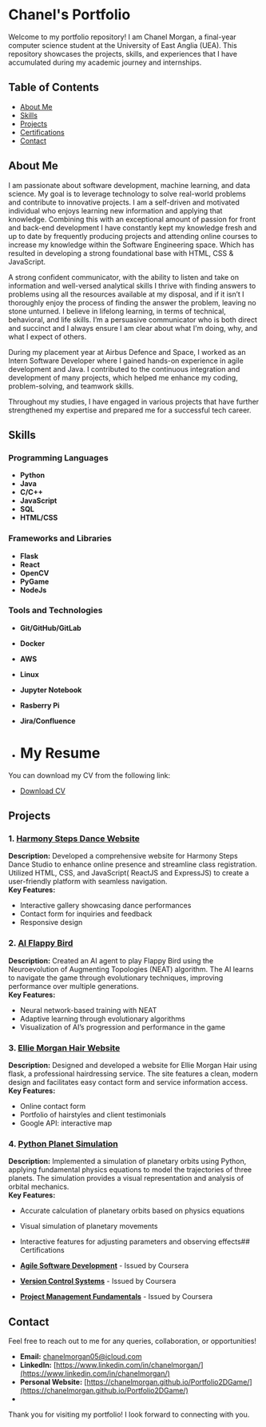 # Chanel's Portfolio

Welcome to my portfolio repository! I am Chanel Morgan, a final-year computer science student at the University of East Anglia (UEA). This repository showcases the projects, skills, and experiences that I have accumulated during my academic journey and internships. 

## Table of Contents

- [About Me](#about-me)
- [Skills](#skills)
- [Projects](#projects)
- [Certifications](#certifications)
- [Contact](#contact)

## About Me

I am passionate about software development, machine learning, and data science. My goal is to leverage technology to solve real-world problems and contribute to innovative projects. 
I am a self-driven and motivated individual who enjoys learning new information and applying that knowledge. Combining this with an exceptional amount of passion for front and back-end development I have constantly kept my knowledge fresh and up to date by frequently producing projects and attending online courses to increase my knowledge within the Software Engineering space. Which has resulted in developing a strong foundational base with HTML, CSS & JavaScript. 

A strong confident communicator, with the ability to listen and take on information and well-versed analytical skills I thrive with finding answers to problems using all the resources available at my disposal, and if it isn’t I thoroughly enjoy the process of finding the answer the problem, leaving no stone unturned. I believe in lifelong learning, in terms of technical, behavioral, and life skills. I’m a persuasive communicator who is both direct and succinct and I always ensure I am clear about what I'm doing, why, and what I expect of others.


During my placement year at Airbus Defence and Space, I worked as an Intern Software Developer where I gained hands-on experience in agile development and Java. I contributed to the continuous integration and development of many projects, which helped me enhance my coding, problem-solving, and teamwork skills.

Throughout my studies, I have engaged in various projects that have further strengthened my expertise and prepared me for a successful tech career.

## Skills

### Programming Languages
- **Python**
- **Java**
- **C/C++**
- **JavaScript**
- **SQL**
- **HTML/CSS**

### Frameworks and Libraries
- **Flask**
- **React**
- **OpenCV**
- **PyGame**
- **NodeJs**

### Tools and Technologies
- **Git/GitHub/GitLab**
- **Docker**
- **AWS**
- **Linux**
- **Jupyter Notebook**
- **Rasberry Pi**
- **Jira/Confluence**

- # My Resume

You can download my CV from the following link:

- [Download CV](https://github.com/chanelmorgan/CV/resume.pdf)

## Projects

### 1. [Harmony Steps Dance Website](https://github.com/Chanelmorgan/HarmonyStepsWebsite)
**Description:** Developed a comprehensive website for Harmony Steps Dance Studio to enhance online presence and streamline class registration. Utilized HTML, CSS, and JavaScript( ReactJS and ExpressJS) to create a user-friendly platform with seamless navigation.  
**Key Features:**
- Interactive gallery showcasing dance performances
- Contact form for inquiries and feedback
-  Responsive design 

### 2. [AI Flappy Bird](https://github.com/Chanelmorgan/FlappyBird/tree/AI_flappyBird)
**Description:** Created an AI agent to play Flappy Bird using the Neuroevolution of Augmenting Topologies (NEAT) algorithm. The AI learns to navigate the game through evolutionary techniques, improving performance over multiple generations.  
**Key Features:**
- Neural network-based training with NEAT
- Adaptive learning through evolutionary algorithms
- Visualization of AI’s progression and performance in the game

### 3. [Ellie Morgan Hair Website ](https://github.com/Chanelmorgan/EllieMorganHair)
**Description:** Designed and developed a website for Ellie Morgan Hair using flask, a professional hairdressing service. The site features a clean, modern design and facilitates easy contact form and service information access.  
**Key Features:**
- Online contact form 
- Portfolio of hairstyles and client testimonials
- Google API: interactive map

### 4. [Python Planet Simulation](https://github.com/Chanelmorgan/PlanetSimulation)
**Description:** Implemented a simulation of planetary orbits using Python, applying fundamental physics equations to model the trajectories of three planets. The simulation provides a visual representation and analysis of orbital mechanics.  
**Key Features:**
- Accurate calculation of planetary orbits based on physics equations
- Visual simulation of planetary movements
- Interactive features for adjusting parameters and observing effects## Certifications

- **[Agile Software Development](https://drive.google.com/file/d/1U0IcdDyJw0mNphO0i1UObgKt7mINkCAB/view?usp=sharing)** - Issued by Coursera
- **[Version Control Systems](https://drive.google.com/file/d/1tIZVqWKAAAjo641y9_4g3Ucmu7BfEmRE/view?usp=drive_link)** - Issued by Coursera
- **[Project Management Fundamentals](https://drive.google.com/file/d/1pdEolT5qOK-FEmT9wVXJ2iE7sXiPEO4U/view?usp=drive_link)** - Issued by Coursera

## Contact

Feel free to reach out to me for any queries, collaboration, or opportunities!

- **Email:** [chanelmorgan05@icloud.com](mailto:chanelmorgan05@icloud.com)
- **LinkedIn:** [https://www.linkedin.com/in/chanelmorgan/](https://www.linkedin.com/in/chanelmorgan/)
- **Personal Website:** [https://chanelmorgan.github.io/Portfolio2DGame/](https://chanelmorgan.github.io/Portfolio2DGame/)
- 
Thank you for visiting my portfolio! I look forward to connecting with you.
